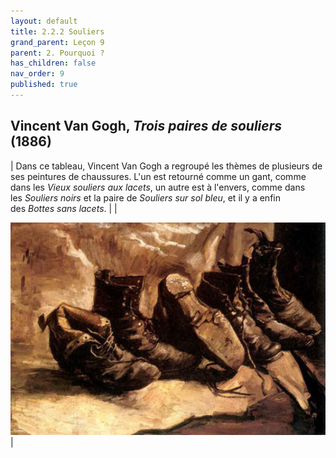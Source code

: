 ```yaml
---
layout: default
title: 2.2.2 Souliers
grand_parent: Leçon 9
parent: 2. Pourquoi ?
has_children: false
nav_order: 9
published: true
---
```

## Vincent Van Gogh, *Trois paires de souliers* (1886)  

| Dans ce tableau, Vincent Van Gogh a regroupé les thèmes de plusieurs de ses peintures de chaussures. L'un est retourné comme un gant, comme dans les _Vieux souliers aux lacets_, un autre est à l'envers, comme dans les _Souliers noirs_ et la paire de _Souliers sur sol bleu_, et il y a enfin des *Bottes sans lacets*. |
| <center><a href="../../assets/img/art/vangogh-souliers.jpeg" target="_blank"><img src="../../assets/img/art/vangogh-souliers.jpeg" style="zoom:120%;" /></a></center>   |




